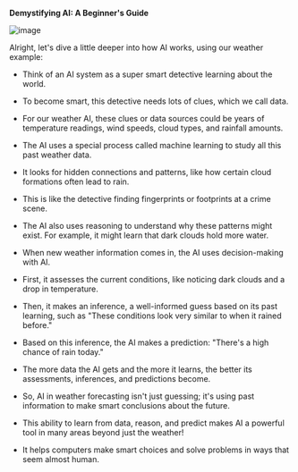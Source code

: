 **Demystifying AI: A Beginner's Guide**

![image](https://github.com/user-attachments/assets/fad976e3-8200-4521-8c49-ca93d21480ff)

Alright, let's dive a little deeper into how AI works, using our weather example:

 * Think of an AI system as a super smart detective learning about the world.

 * To become smart, this detective needs lots of clues, which we call data.

 * For our weather AI, these clues or data sources could be years of temperature readings, wind speeds, cloud types, and rainfall amounts.

 * The AI uses a special process called machine learning to study all this past weather data.

 * It looks for hidden connections and patterns, like how certain cloud formations often lead to rain.

 * This is like the detective finding fingerprints or footprints at a crime scene.

 * The AI also uses reasoning to understand why these patterns might exist. For example, it might learn that dark clouds hold more water.

 * When new weather information comes in, the AI uses decision-making with AI.

 * First, it assesses the current conditions, like noticing dark clouds and a drop in temperature.

 * Then, it makes an inference, a well-informed guess based on its past learning, such as "These conditions look very similar to when it rained before."

 * Based on this inference, the AI makes a prediction: "There's a high chance of rain today."

 * The more data the AI gets and the more it learns, the better its assessments, inferences, and predictions become.

 * So, AI in weather forecasting isn't just guessing; it's using past information to make smart conclusions about the future.

 * This ability to learn from data, reason, and predict makes AI a powerful tool in many areas beyond just the weather!

 * It helps computers make smart choices and solve problems in ways that seem almost human.
